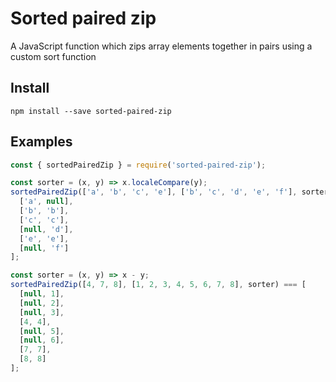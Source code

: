 # Sorted paired zip

A JavaScript function which zips array elements together in pairs using a custom sort function

## Install

`npm install --save sorted-paired-zip`

## Examples

```javascript
const { sortedPairedZip } = require('sorted-paired-zip');

const sorter = (x, y) => x.localeCompare(y);
sortedPairedZip(['a', 'b', 'c', 'e'], ['b', 'c', 'd', 'e', 'f'], sorter) === [
  ['a', null],
  ['b', 'b'],
  ['c', 'c'],
  [null, 'd'],
  ['e', 'e'],
  [null, 'f']
];

const sorter = (x, y) => x - y;
sortedPairedZip([4, 7, 8], [1, 2, 3, 4, 5, 6, 7, 8], sorter) === [
  [null, 1],
  [null, 2],
  [null, 3],
  [4, 4],
  [null, 5],
  [null, 6],
  [7, 7],
  [8, 8]
];
```
